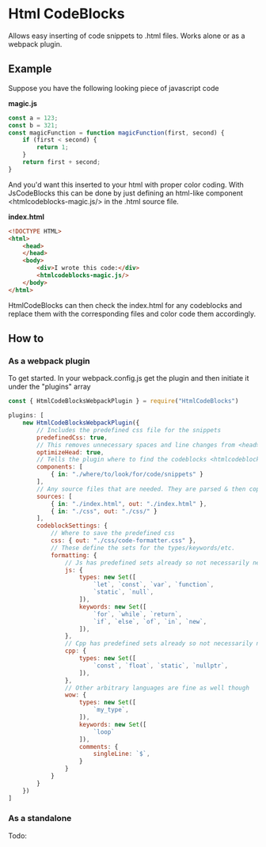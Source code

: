 # Html CodeBlocks

Allows easy inserting of code snippets to .html files. Works alone or as a webpack plugin.

## Example

Suppose you have the following looking piece of javascript code

**magic.js**
```js
const a = 123;
const b = 321;
const magicFunction = function magicFunction(first, second) {
    if (first < second) {
        return 1;
    }
    return first + second;
}
```

And you'd want this inserted to your html with proper color coding. With JsCodeBlocks this can be done by just defining an html-like component <htmlcodeblocks-magic.js/> in the .html source file.

**index.html**
```html
<!DOCTYPE HTML>
<html>
    <head>
    </head>
    <body>
        <div>I wrote this code:</div>
        <htmlcodeblocks-magic.js/>
    </body>
</html>
```

HtmlCodeBlocks can then check the index.html for any codeblocks and replace them with the corresponding files and color code them accordingly.

## How to

### As a webpack plugin

To get started. In your webpack.config.js get the plugin and then initiate it under the "plugins" array

```js
const { HtmlCodeBlocksWebpackPlugin } = require("HtmlCodeBlocks")

plugins: [
    new HtmlCodeBlocksWebpackPlugin({
        // Includes the predefined css file for the snippets
        predefinedCss: true,
        // This removes unnecessary spaces and line changes from <head>
        optimizeHead: true,
        // Tells the plugin where to find the codeblocks <htmlcodeblocks-something.something/>
        components: [
            { in: "./where/to/look/for/code/snippets" }
        ],
        // Any source files that are needed. They are parsed & then copied to the webpack build folder
        sources: [
            { in: "./index.html", out: "./index.html" },
            { in: "./css", out: "./css/" }
        ],
        codeblockSettings: {
            // Where to save the predefined css
            css: { out: "./css/code-formatter.css" },
            // These define the sets for the types/keywords/etc.
            formatting: {
                // Js has predefined sets already so not necessarily needed
                js: {
                    types: new Set([
                        `let`, `const`, `var`, `function`,
                        `static`, `null`,
                    ]),
                    keywords: new Set([
                        `for`, `while`, `return`,
                        `if`, `else`, `of`, `in`, `new`,
                    ]),
                },
                // Cpp has predefined sets already so not necessarily needed
                cpp: {
                    types: new Set([
                        `const`, `float`, `static`, `nullptr`,
                    ]),
                },
                // Other arbitrary languages are fine as well though
                wow: {
                    types: new Set([
                        `my_type`,
                    ]),
                    keywords: new Set([
                        `loop`
                    ]),
                    comments: {
                        singleLine: `$`,
                    }
                }
            }
        }
    })
]


```

### As a standalone

Todo:
